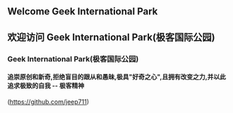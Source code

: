 ## Welcome Geek International Park
## 欢迎访问 Geek International Park(极客国际公园)
### Geek International Park(极客国际公园)
#### 追崇原创和新奇,拒绝盲目的跟从和愚昧,极具"好奇之心",且拥有改变之力,并以此追求极致的自我 -- 极客精神
(https://github.com/jeep711) 

